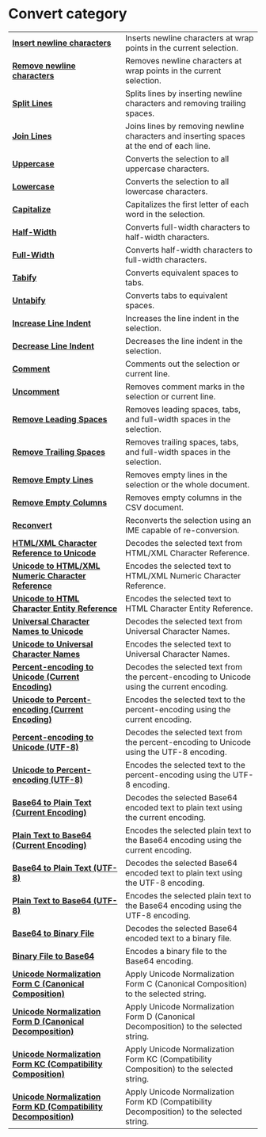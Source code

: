 # Convert category

|     |     |
| --- | --- |
| **[Insert newline characters](../edit/insert_cr_wrap)** | Inserts newline characters at wrap points in the current selection. |
| **[Remove newline characters](../edit/delete_cr_wrap)** | Removes newline characters at wrap points in the current selection. |
| **[Split Lines](../edit/split_lines)** | Splits lines by inserting newline characters and removing trailing spaces. |
| **[Join Lines](../edit/join_lines)** | Joins lines by removing newline characters and inserting spaces at the end of each line. |
| **[Uppercase](../edit/make_upper)** | Converts the selection to all uppercase characters. |
| **[Lowercase](../edit/make_lower)** | Converts the selection to all lowercase characters. |
| **[Capitalize](../edit/capitalize)** | Capitalizes the first letter of each word in the selection. |
| **[Half-Width](../edit/zen_to_han)** | Converts full-width characters to half-width characters. |
| **[Full-Width](../edit/han_to_zen)** | Converts half-width characters to full-width characters. |
| **[Tabify](../edit/tabify)** | Converts equivalent spaces to tabs. |
| **[Untabify](../edit/untabify)** | Converts tabs to equivalent spaces. |
| **[Increase Line Indent](../edit/indent)** | Increases the line indent in the selection. |
| **[Decrease Line Indent](../edit/unindent)** | Decreases the line indent in the selection. |
| **[Comment](../edit/edit_comment)** | Comments out the selection or current line. |
| **[Uncomment](../edit/edit_uncomment)** | Removes comment marks in the selection or current line. |
| **[Remove Leading Spaces](../edit/sel_trim_left)** | Removes leading spaces, tabs, and full-width spaces in the selection. |
| **[Remove Trailing Spaces](../edit/sel_trim_right)** | Removes trailing spaces, tabs, and full-width spaces in the selection. |
| **[Remove Empty Lines](../edit/remove_empty_lines)** | Removes empty lines in the selection or the whole document. |
| **[Remove Empty Columns](../edit/remove_empty_columns)** | Removes empty columns in the CSV document. |
| **[Reconvert](../edit/reconvert)** | Reconverts the selection using an IME capable of re-conversion. |
| **[HTML/XML Character Reference to Unicode](../edit/decode_html_char_ref)** | Decodes the selected text from HTML/XML Character Reference. |
| **[Unicode to HTML/XML Numeric Character Reference](../edit/encode_html_char_ref)** | Encodes the selected text to HTML/XML Numeric Character Reference. |
| **[Unicode to HTML Character Entity Reference](../edit/encode_html_char_entity_ref)** | Encodes the selected text to HTML Character Entity Reference. |
| **[Universal Character Names to Unicode](../edit/decode_ucn)** | Decodes the selected text from Universal Character Names. |
| **[Unicode to Universal Character Names](../edit/encode_ucn)** | Encodes the selected text to Universal Character Names. |
| **[Percent-encoding to Unicode (Current Encoding)](../edit/decode_percent)** | Decodes the selected text from the percent-encoding to Unicode using the current encoding. |
| **[Unicode to Percent-encoding (Current Encoding)](../edit/encode_percent)** | Encodes the selected text to the percent-encoding using the current encoding. |
| **[Percent-encoding to Unicode (UTF-8)](../edit/decode_percent_utf8)** | Decodes the selected text from the percent-encoding to Unicode using the UTF-8 encoding. |
| **[Unicode to Percent-encoding (UTF-8)](../edit/encode_percent_utf8)** | Encodes the selected text to the percent-encoding using the UTF-8 encoding. |
| **[Base64 to Plain Text (Current Encoding)](../edit/decode_base64)** | Decodes the selected Base64 encoded text to plain text using the current encoding. |
| **[Plain Text to Base64 (Current Encoding)](../edit/encode_base64)** | Encodes the selected plain text to the Base64 encoding using the current encoding. |
| **[Base64 to Plain Text (UTF-8)](../edit/decode_base64_utf8)** | Decodes the selected Base64 encoded text to plain text using the UTF-8 encoding. |
| **[Plain Text to Base64 (UTF-8)](../edit/encode_base64_utf8)** | Encodes the selected plain text to the Base64 encoding using the UTF-8 encoding. |
| **[Base64 to Binary File](../edit/decode_base64_binary)** | Decodes the selected Base64 encoded text to a binary file. |
| **[Binary File to Base64](../edit/encode_base64_binary)** | Encodes a binary file to the Base64 encoding. |
| **[Unicode Normalization Form C (Canonical Composition)](../edit/unicode_norm_fc)** | Apply Unicode Normalization Form C (Canonical Composition) to the selected string. |
| **[Unicode Normalization Form D (Canonical Decomposition)](../edit/unicode_norm_fd)** | Apply Unicode Normalization Form D (Canonical Decomposition) to the selected string. |
| **[Unicode Normalization Form KC (Compatibility Composition)](../edit/unicode_norm_fkc)** | Apply Unicode Normalization Form KC (Compatibility Composition) to the selected string. |
| **[Unicode Normalization Form KD (Compatibility Decomposition)](../edit/unicode_norm_fkd)** | Apply Unicode Normalization Form KD (Compatibility Decomposition) to the selected string. |


